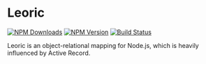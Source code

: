 # Leoric

[![NPM Downloads](https://img.shields.io/npm/dm/oceanify.svg?style=flat)](https://www.npmjs.com/package/leoric)
[![NPM Version](http://img.shields.io/npm/v/leoric.svg?style=flat)](https://www.npmjs.com/package/leoric)
[![Build Status](https://travis-ci.org/dotnil/leoric.svg)](https://travis-ci.org/dotnil/leoric)

Leoric is an object-relational mapping for Node.js, which is heavily influenced by Active Record.
